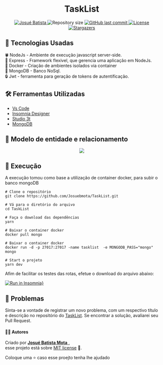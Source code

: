 <h1 align = "center">
<strong>TaskList</strong>
</h1>

<p align="center">
   <a href="https://www.linkedin.com/in/josu%C3%A9-batista-694bba135/">
      <img alt="Josué Batista" src="https://img.shields.io/badge/-JosuéBatista-009933?style=flat&logo=Linkedin&logoColor=white" />
   </a>
  <img alt="Repository size" src="https://img.shields.io/github/repo-size/Josuebmota/TaskList?color=009933">
  <a href="https://github.com/Josuebmota/TaskList/commits/master">
    <img alt="GitHub last commit" src="https://img.shields.io/github/last-commit/Josuebmota/TaskList?color=009933">
  </a> 
  <a href="https://github.com/Josuebmota/TaskList/blob/master/LICENSE"><img alt="License" src="https://img.shields.io/badge/license-MIT-009933">
  </a>
  <a href="https://github.com/Josuebmota/TaskList/stargazers"><img alt="Stargazers" src="https://img.shields.io/github/stars/Josuebmota/TaskList?color=009933&logo=github">
  </a>
</p>

## 📌 Tecnologias Usadas
🍀 NodeJs - Ambiente de execução javascript server-side. <br>
🚤 Express - Framework flexivel, que gerencia uma aplicação em NodeJs.<br>
🐳 Docker - Criação de ambientes isolados via container<br>
🍃 MongoDB - Banco NoSql. <br>
🔒 Jwt - ferramenta para geração de tokens de autentificação.<br>

## 🛠️ Ferramentas Utilizadas
- [Vs Code](https://code.visualstudio.com/)
- [Insomnia Designer](https://insomnia.rest/download/)
- [Studio 3t](https://studio3t.com/)
- [MongoDB](https://hub.docker.com/)

## 📁 Modelo de entidade e relacionamento
<p align = "center">
<img src ="https://user-images.githubusercontent.com/34459397/96355776-fe852700-10bb-11eb-9880-42125cd73874.png"/>
</p>

## 🚀 Execução
A execução tomou como base a utilização de container docker, para subir o banco mongoDB

```
# Clone o repositório
git clone https://github.com/Josuebmota/TaskList.git

# Vá para o diretório do arquivo
cd TaskList

# Faça o download das dependências
yarn

# Baixar o container docker
docker pull mongo

# Baixar o container docker
docker run -d -p 27017:27017 -name tasklist  -e MONGODB_PASS="mongo" mongo

# Start o projeto
yarn dev
```
Afim de facilitar os testes das rotas, efetue o download do arquivo abaixo:

[![Run in Insomnia}](https://insomnia.rest/images/run.svg)](https://insomnia.rest/run/?label=apitasklist&uri=https%3A%2F%2Fgithub.com%2FJosuebmota%2FTaskList%2Fblob%2Fmaster%2FInsomnia.json)

## 🐛 Problemas

Sinta-se a vontade de registrar um novo problema, com um respectivo título e descrição no repositório do [TaskList](https://github.com/Josuebmota/TaskList/issues). Se encontrar a solução, avaliarei seu Pull Request.

#### 👨‍💻 [](<[https://github.com/Josuebmota/TaskList](https://github.com/Josuebmota/TaskList)#autor>)Autores

Criado por [**Josué Batista Mota** ](https://github.com/Josuebmota), <br>esse projeto está sobre [MIT license](./LICENSE) 📃.

Coloque uma ⭐️ caso esse proejto tenha lhe ajudado
